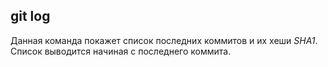 ## git log

Данная команда покажет список последних коммитов и их хеши *SHA1*. Список выводится начиная с последнего коммита.